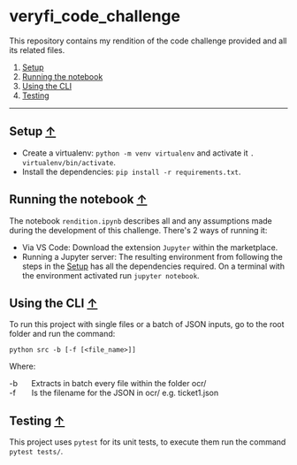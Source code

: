 # veryfi_code_challenge
This repository contains my rendition of the code challenge provided and all its related files.

1. [Setup](#Setup-)
2. [Running the notebook](#running-the-notebook-)
3. [Using the CLI](#using-the-cli-)
4. [Testing](#Testing-)
---

## Setup [↑](#contents) 
* Create a virtualenv: `python -m venv virtualenv` and activate it `. virtualenv/bin/activate`.
* Install the dependencies: `pip install -r requirements.txt`.
## Running the notebook [↑](#contents) 
The notebook `rendition.ipynb` describes all and any assumptions made during the development of this challenge. There's 2 ways of running it:
* Via VS Code: Download the extension `Jupyter` within the marketplace.
* Running a Jupyter server: The resulting environment from following the steps in the [Setup](#Setup-) has all the dependencies required. On a terminal with the environment activated run `jupyter notebook`.
## Using the CLI [↑](#contents) 
To run this project with single files or a batch of JSON inputs, go to the root folder and run the command:  

`python src -b [-f [<file_name>]]`  

Where:  

-b &ensp;&ensp;&ensp;Extracts in batch every file within the folder ocr/  
-f &ensp;&ensp;&ensp; Is the filename for the JSON in ocr/ e.g. ticket1.json
## Testing [↑](#contents) 
This project uses `pytest` for its unit tests, to execute them run the command `pytest tests/`.